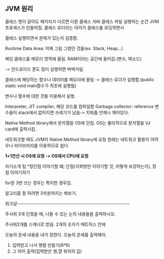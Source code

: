 ## JVM 원리
클래스 명이 같아도 패키지가 다르면 다른 클래스
자바 클래스 파일 실행하는 순간
JVM 프로세스가 만들어짐.
클래스 로더라는 아이가 클래스를 로딩하면서

클래스 실행하면서 문제가 있는지 검증함.

Runtime Data Area: 어제 그림 그렸던 것들(ex. Stack, Heap...)

해당 클래스를 메모리 영역에 올림.
RAM이라는 공간에 들어감.(변수, 메소드)

-> 안드로이드 폰도 많이 실행하면 버벅거림.

클래스에 해당하는 함수나 데이터를 메모리에 올림
-> 클래스 로더가 실행함.(public static void main함수가 최초에 실행됨)

변수나 함수에 대한 것들 이용해서 실행.

Interpreter, JIT compiler; 해당 코드를 컴파일함
Garbage collector: reference 변수들이 stack에서 없어지면 쓰레기가 남음-> 지워줌
언제나 깨어있다.

Native Method library에서 문자열을 OS에 던짐.
OS는 물리적으로 문자열을 VJ card에 출력시킴.

네트워크할 때도 JVM이 Native Method library에 요청
원래는 네트워크 활용이 어려우나 라이브러리를 이용하므로 쉽다.

**1+1연산 시 OS에 요청 -> OS에서 CPU에 요청**

자기소개 팁
*장단점 이야기할 떄;
단점(극복방안 이야기할 것, 어떻게 보강하는지), 장점 이야기하기

for문 3번 쓰는 경우는 특이한 경우임.

알고리즘 잘 하려면 3차원까지는 해보기.

워크샵---------------------------------------------------------

주사위 3개 던졌을 때, 나올 수 있는 눈의 내용들을 출력하시오.

주사위2개를 스캐너로 받음.
2개의 숫자가 매트릭스 안에

오늘의 운세 내용을 내가 정한다.
오늘의 운세를 출력해라.

1. 입력받고 나서 행렬 만들기(6*6)
2. 그 아이 출력(입력받은 행,열 위치의 값)
